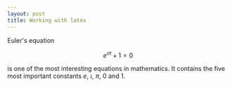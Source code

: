 ```yaml
---
layout: post
title: Working with latex
---
```


Euler's equation

$$
\begin{equation}
e^{\iota \pi} + 1  = 0
\end{equation}
$$

is one of the most interesting equations in mathematics. It contains the five most important
constants $e$, $\iota$, $\pi$, $0$ and $1$.
